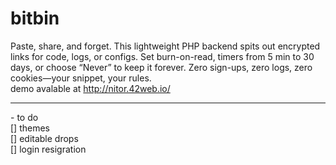 # bitbin
Paste, share, and forget. This lightweight PHP backend spits out encrypted links for code, logs, or configs. Set burn-on-read, timers from 5 min to 30 days, or choose “Never” to keep it forever. Zero sign-ups, zero logs, zero cookies—your snippet, your rules.
<br>
demo avalable at http://nitor.42web.io/
<hr>
- to do <br>
 [] themes <br>
 [] editable drops <br>
 [] login resigration 
